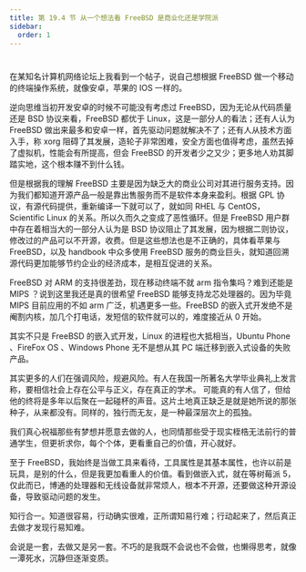 ```yaml
---
title: 第 19.4 节 从一个想法看 FreeBSD 是商业化还是学院派
sidebar:
  order: 1
---
```

# 

在某知名计算机网络论坛上我看到一个帖子，说自己想根据 FreeBSD 做一个移动的终端操作系统，就像安卓，苹果的 IOS 一样的。

逆向思维当初开发安卓的时候不可能没有考虑过 FreeBSD，因为无论从代码质量还是 BSD 协议来看，FreeBSD 都优于 Linux，这是一部分人的看法；还有人认为 FreeBSD 做出来最多和安卓一样，首先驱动问题就解决不了；还有人从技术方面入手，称 xorg 阻碍了其发展，造轮子非常困难，安全方面也值得考虑，虽然去掉了虚拟机，性能会有所提高，但会 FreeBSD 的开发者少之又少；更多地人劝其脚踏实地，这个根本赚不到什么钱。

但是根据我的理解 FreeBSD 主要是因为缺乏大的商业公司对其进行服务支持。因为我们都知道开源产品一般是靠出售服务而不是软件本身来盈利。根据 GPL 协议，有源代码提供，重新编译一下就可以了，就如同 RHEL 与 CentOS，Scientific Linux 的关系。所以久而久之变成了恶性循环。但是 FreeBSD 用户群中存在着相当大的一部分人认为是 BSD 协议阻止了其发展，因为根据二则协议，修改过的产品可以不开源，收费。但是这些想法也是不正确的，具体看苹果与 FreeBSD，以及 handbook 中众多使用 FreeBSD 服务的商业巨头，就知道回溯源代码更加能够节约企业的经济成本，是相互促进的关系。

FreeBSD 对 ARM 的支持很差劲，现在移动终端不就 arm 指令集吗？难到还能是 MIPS ？说到这里我还是真的很希望 FreeBSD 能够支持龙芯处理器的。因为毕竟 MIPS 目前应用的不如 arm 广泛，机遇更多一些。FreeBSD 的嵌入式开发绝不是阉割内核，加几个打电话，发短信的软件就可以的，难度接近从 0 开始。

其实不只是 FreeBSD 的嵌入式开发，Linux 的进程也大抵相当，Ubuntu Phone 、FireFox OS 、Windows Phone 无不是想从其 PC 端迁移到嵌入式设备的失败产品。

其实更多的人们在强调风险，规避风险。有人在我国一所著名大学毕业典礼上发言称，要相信社会上存在公平与正义，存在真正的学术。 可能真的有人信了，但给他的终将是多年以后聚在一起碰杯的声音。这片土地真正缺乏是就是她所说的那张种子，从来都没有。同样的，独行而无友，是一种最深层次上的孤独。

我们真心祝福那些有梦想并愿意去做的人，也同情那些受于现实桎梏无法前行的普通学生，但更祈求你，每个个体，更看重自己的价值，开心就好。

至于 FreeBSD，我始终是当做工具来看待，工具属性是其基本属性，也许以前是玩具，是别的什么，但是我更加看重人的价值。看到做嵌入式，就在等树莓派 5，仅此而已，博通的处理器和无线设备就非常烦人，根本不开源，还要做这种开源设备，导致驱动问题的发生。

知行合一。知道很容易，行动确实很难，正所谓知易行难；行动起来了，然后真正去做才发现行易知难。

会说是一套，去做又是另一套。不巧的是我既不会说也不会做，也懒得思考，就像一潭死水，沉静但逐渐变质。
